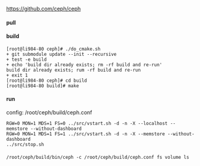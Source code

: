 https://github.com/ceph/ceph
#### pull
#### build
```
[root@li984-80 ceph]# ./do_cmake.sh
+ git submodule update --init --recursive
+ test -e build
+ echo 'build dir already exists; rm -rf build and re-run'
build dir already exists; rum -rf build and re-run
+ exit 1
[root@li984-80 ceph]# cd build
[root@li984-80 build]# make
```

#### run
config: /root/ceph/build/ceph.conf
```
RGW=0 MON=1 MDS=1 FS=0 ../src/vstart.sh -d -n -X --localhost --memstore --without-dashboard
RGW=0 MON=1 MDS=1 FS=1 ../src/vstart.sh -d -n -X --memstore --without-dashboard
../src/stop.sh
```

####
```
/root/ceph/build/bin/ceph -c /root/ceph/build/ceph.conf fs volume ls
```
